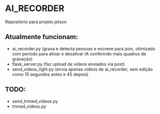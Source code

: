 # AI_RECORDER
Repositório para projeto jetson 
## Atualmente funcionam: 
* ai_recorder.py (grava e detecta pessoas e escreve para json, otimizado com periodo para ativar e desativar IA conferindo mais quadros de gravação)
* flask_server.py (faz upload de videos enviados via post)
* send_videos_light.py (envia apenas videos de ai_recorder, sem edição como 15 segundos antes e 45 depois)
## TODO:
* send_trimed_videos.py
* trimed_videos.py
